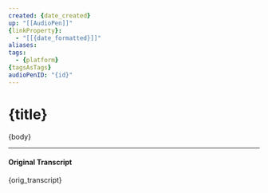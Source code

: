 ```yaml
---
created: {date_created}
up: "[[AudioPen]]"
{linkProperty}:
  - "[[{date_formatted}]]"
aliases:
tags: 
  - {platform}
{tagsAsTags}
audioPenID: "{id}"
---
```


# {title}

{body}

---

#### Original Transcript

{orig_transcript}
